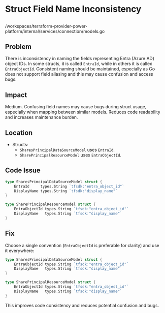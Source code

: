 # Struct Field Name Inconsistency

##

/workspaces/terraform-provider-power-platform/internal/services/connection/models.go

## Problem

There is inconsistency in naming the fields representing Entra (Azure AD) object IDs. In some structs, it is called `EntraId`, while in others it is called `EntraObjectId`. Consistent naming should be maintained, especially as Go does not support field aliasing and this may cause confusion and access bugs.

## Impact

Medium. Confusing field names may cause bugs during struct usage, especially when mapping between similar models. Reduces code readability and increases maintenance burden.

## Location

- Structs:
  - `SharesPrincipalDataSourceModel` uses `EntraId`.
  - `SharePrincipalResourceModel` uses `EntraObjectId`.

## Code Issue

```go
type SharesPrincipalDataSourceModel struct {
	EntraId     types.String `tfsdk:"entra_object_id"`
	DisplayName types.String `tfsdk:"display_name"`
}

type SharePrincipalResourceModel struct {
	EntraObjectId types.String `tfsdk:"entra_object_id"`
	DisplayName   types.String `tfsdk:"display_name"`
}
```

## Fix

Choose a single convention (`EntraObjectId` is preferable for clarity) and use it everywhere:

```go
type SharesPrincipalDataSourceModel struct {
	EntraObjectId types.String `tfsdk:"entra_object_id"`
	DisplayName   types.String `tfsdk:"display_name"`
}

type SharePrincipalResourceModel struct {
	EntraObjectId types.String `tfsdk:"entra_object_id"`
	DisplayName   types.String `tfsdk:"display_name"`
}
```

This improves code consistency and reduces potential confusion and bugs.
